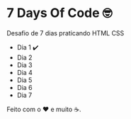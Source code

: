 # 7 Days Of Code :nerd_face:
 Desafio de 7 dias praticando HTML CSS

- Dia 1 :heavy_check_mark:
- Dia 2
- Dia 3
- Dia 4
- Dia 5 
- Dia 6
- Dia 7

Feito com o :heart: e muito :coffee:.
